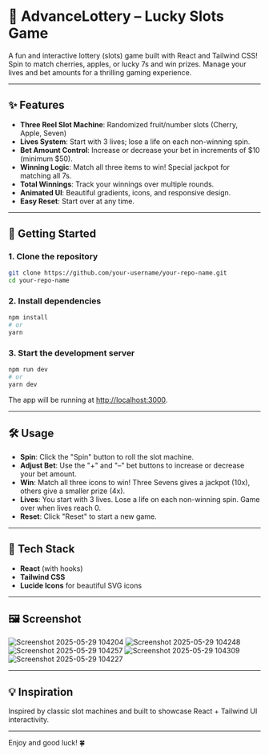 # 🎰 AdvanceLottery – Lucky Slots Game

A fun and interactive lottery (slots) game built with React and Tailwind CSS! Spin to match cherries, apples, or lucky 7s and win prizes. Manage your lives and bet amounts for a thrilling gaming experience.

---

## ✨ Features

- **Three Reel Slot Machine**: Randomized fruit/number slots (Cherry, Apple, Seven)
- **Lives System**: Start with 3 lives; lose a life on each non-winning spin.
- **Bet Amount Control**: Increase or decrease your bet in increments of $10 (minimum $50).
- **Winning Logic**: Match all three items to win! Special jackpot for matching all 7s.
- **Total Winnings**: Track your winnings over multiple rounds.
- **Animated UI**: Beautiful gradients, icons, and responsive design.
- **Easy Reset**: Start over at any time.

---

## 🚀 Getting Started

### 1. Clone the repository

```bash
git clone https://github.com/your-username/your-repo-name.git
cd your-repo-name
```

### 2. Install dependencies

```bash
npm install
# or
yarn
```

### 3. Start the development server

```bash
npm run dev
# or
yarn dev
```

The app will be running at [http://localhost:3000](http://localhost:3000).

---

## 🛠 Usage

- **Spin**: Click the "Spin" button to roll the slot machine.
- **Adjust Bet**: Use the "+" and "–" bet buttons to increase or decrease your bet amount.
- **Win**: Match all three icons to win! Three Sevens gives a jackpot (10x), others give a smaller prize (4x).
- **Lives**: You start with 3 lives. Lose a life on each non-winning spin. Game over when lives reach 0.
- **Reset**: Click "Reset" to start a new game.

---

## 🎨 Tech Stack

- **React** (with hooks)
- **Tailwind CSS**
- **Lucide Icons** for beautiful SVG icons

---


## 🖼️ Screenshot
![Screenshot 2025-05-29 104204](https://github.com/user-attachments/assets/4cf611ac-255b-440d-b2a6-b5270fc134a5)
![Screenshot 2025-05-29 104248](https://github.com/user-attachments/assets/8663a707-7aec-4e73-a12f-72208c26b140)
![Screenshot 2025-05-29 104257](https://github.com/user-attachments/assets/249a9c76-eb5f-4597-9f4e-4285b686c431)
![Screenshot 2025-05-29 104309](https://github.com/user-attachments/assets/b796bcbf-c436-4e40-9f02-184b78fe76e7)
![Screenshot 2025-05-29 104227](https://github.com/user-attachments/assets/cb6c051b-143c-4a51-9875-a7571aec9ca0)

---

## 💡 Inspiration

Inspired by classic slot machines and built to showcase React + Tailwind UI interactivity.

---

Enjoy and good luck! 🍀
